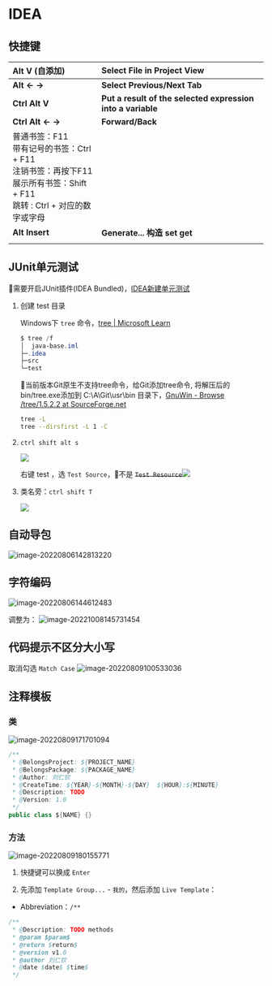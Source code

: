 # IDEA

## 快捷键

| Alt V (自添加)                                                                                     | Select File in Project View                                 |
|:----------------------------------------------------------------------------------------------- |:----------------------------------------------------------- |
| **Alt ← →**                                                                                     | **Select Previous/Next Tab**                                |
| **Ctrl Alt V**                                                                                  | **Put a result of the selected expression into a variable** |
| **Ctrl Alt ← →**                                                                                | **Forward/Back**                                            |
| 普通书签：F11<br/>带有记号的书签：Ctrl + F11<br/>注销书签：再按下F11<br/>展示所有书签：Shift + F11<br/>跳转 : Ctrl + 对应的数字或字母 |                                                             |
| **Alt Insert**                                                                                  | **Generate... 构造 set get**                                  |
|                                                                                                 |                                                             |

## JUnit单元测试

🎉需要开启JUnit插件(IDEA Bundled)，[IDEA新建单元测试](https://blog.csdn.net/qq_36761831/article/details/87540177)

1. 创建 test 目录
   
   Windows下 `tree` 命令，[tree | Microsoft Learn](https://learn.microsoft.com/zh-cn/windows-server/administration/windows-commands/tree)
   
   ```powershell
   $ tree /f
   │  java-base.iml
   ├─.idea
   ├─src
   └─test
   ```
   
   🎉当前版本Git原生不支持tree命令，给Git添加tree命令, 将解压后的bin/tree.exe添加到 C:\A\Git\usr\bin 目录下，[GnuWin - Browse /tree/1.5.2.2 at SourceForge.net](https://sourceforge.net/projects/gnuwin32/files/tree/1.5.2.2/)
   
   ```bash
   tree -L
   tree --dirsfirst -L 1 -C
   ```

2. `ctrl shift alt s`
   
   ![](https://ulooklikeamovie.oss-cn-beijing.aliyuncs.com/img/1663827133454.png)
   
   右键 test ，选 `Test Source`，🚫不是 ~~`Test Resource`~~![](https://ulooklikeamovie.oss-cn-beijing.aliyuncs.com/img/1663954975217.png)

3. 类名旁：`ctrl shift T`
   
   ![](https://ulooklikeamovie.oss-cn-beijing.aliyuncs.com/img/1663866155322.png)

## 自动导包

![image-20220806142813220](https://ulooklikeamovie.oss-cn-beijing.aliyuncs.com/img/image-20220806142813220.png)

## 字符编码

![image-20220806144612483](https://ulooklikeamovie.oss-cn-beijing.aliyuncs.com/img/image-20220806144612483.png)

调整为：
![image-20221008145731454](https://ulooklikeamovie.oss-cn-beijing.aliyuncs.com/img/image-20221008145731454.png)

## 代码提示不区分大小写

取消勾选 `Match Case`
![image-20220809100533036](https://ulooklikeamovie.oss-cn-beijing.aliyuncs.com/img/image-20220809100533036.png)

## 注释模板

### 类

![image-20220809171701094](https://ulooklikeamovie.oss-cn-beijing.aliyuncs.com/img/image-20220809171701094.png)

```java
/**
 * @BelongsProject: ${PROJECT_NAME}
 * @BelongsPackage: ${PACKAGE_NAME}
 * @Author: 刘仁钦
 * @CreateTime: ${YEAR}-${MONTH}-${DAY}  ${HOUR}:${MINUTE}
 * @Description: TODO
 * @Version: 1.0
 */
public class ${NAME} {}
```

### 方法

![image-20220809180155771](https://ulooklikeamovie.oss-cn-beijing.aliyuncs.com/img/image-20220809180155771.png)

1. 快捷键可以换成 `Enter`

2. 先添加 `Template Group...` - `我的`，然后添加 `Live Template`：
- Abbreviation：`/**`

```java
/**
 * @Description: TODO methods
 * @param $param$
 * @return $return$
 * @version v1.0
 * @author 刘仁钦
 * @date $date$ $time$
 */
```

